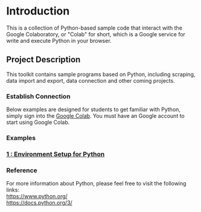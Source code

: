 # **Introduction**
This is a collection of Python-based sample code that interact with the Google Colaboratory, or "Colab" for short, which is a Google service for write and execute Python in your browser.

##  Project Description
This toolkit contains sample programs based on Python, including scraping, data import and export, data connection and other coming projects.

### Establish Connection  
Below examples are designed for students to get familiar with Python, simply sign into the [Google Colab](https://colab.research.google.com/notebooks/intro.ipynb). You must have an Google account to start using Google Colab.

### Examples
### [1 : Environment Setup for Python](./ex1/README.md)


### Reference  
For more information about Python, please feel free to visit the following links:  
https://www.python.org/  
https://docs.python.org/3/
